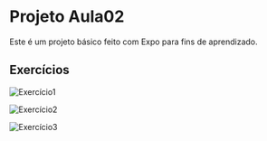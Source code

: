 # Projeto Aula02

Este é um projeto básico feito com Expo para fins de aprendizado.

## Exercícios

![Exercício1](https://github.com/Zdornelas/Dispositivos_Moveis/issues/4)

![Exercício2](https://github.com/Zdornelas/Dispositivos_Moveis/issues/5)

![Exercício3](https://github.com/Zdornelas/Dispositivos_Moveis/issues/6)
